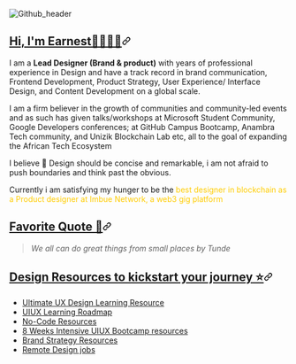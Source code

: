 ![Github_header](https://github.com/dbranddr/dbranddr/assets/91701203/4bf20e78-49ef-4f98-b332-aa02f47f2030)

<h2><a class="heading-link" href="#about-me--">Hi, I'm Earnest🥑👨🏾&zwj;💻<svg class="octicon octicon-link" viewBox="0 0 16 16" version="1.1" width="16" height="16" aria-hidden="true"><path d="m7.775 3.275 1.25-1.25a3.5 3.5 0 1 1 4.95 4.95l-2.5 2.5a3.5 3.5 0 0 1-4.95 0 .751.751 0 0 1 .018-1.042.751.751 0 0 1 1.042-.018 1.998 1.998 0 0 0 2.83 0l2.5-2.5a2.002 2.002 0 0 0-2.83-2.83l-1.25 1.25a.751.751 0 0 1-1.042-.018.751.751 0 0 1-.018-1.042Zm-4.69 9.64a1.998 1.998 0 0 0 2.83 0l1.25-1.25a.751.751 0 0 1 1.042.018.751.751 0 0 1 .018 1.042l-1.25 1.25a3.5 3.5 0 1 1-4.95-4.95l2.5-2.5a3.5 3.5 0 0 1 4.95 0 .751.751 0 0 1-.018 1.042.751.751 0 0 1-1.042.018 1.998 1.998 0 0 0-2.83 0l-2.5 2.5a1.998 1.998 0 0 0 0 2.83Z"></path></svg></a></h2>

I am a <b>Lead Designer (Brand & product)</b> with years of professional experience in Design and have a track record in brand communication, Frontend Development, Product Strategy, User Experience/ Interface Design, and Content Development on a global scale.

<p>I am a firm believer in the growth of communities and community-led events and as such has given talks/workshops at Microsoft Student Community, Google Developers conferences; at GitHub Campus Bootcamp, Anambra Tech community, and Unizik Blockchain Lab etc, all to the goal of expanding the African Tech Ecosystem</p> 

<p>I believe 📸 Design should be concise and remarkable, i am not afraid to push boundaries and think past the obvious.</p>

<p>Currently i am satisfying my hunger to be the <font COLOR="#ffcc00"> best designer in blockchain as a Product designer at Imbue Network, a web3 gig platform </font>  </p>


<h2><a class="heading-link" href="#favorite-quote-">Favorite Quote 📖<svg class="octicon octicon-link" viewBox="0 0 16 16" version="1.1" width="16" height="16" aria-hidden="true"><path d="m7.775 3.275 1.25-1.25a3.5 3.5 0 1 1 4.95 4.95l-2.5 2.5a3.5 3.5 0 0 1-4.95 0 .751.751 0 0 1 .018-1.042.751.751 0 0 1 1.042-.018 1.998 1.998 0 0 0 2.83 0l2.5-2.5a2.002 2.002 0 0 0-2.83-2.83l-1.25 1.25a.751.751 0 0 1-1.042-.018.751.751 0 0 1-.018-1.042Zm-4.69 9.64a1.998 1.998 0 0 0 2.83 0l1.25-1.25a.751.751 0 0 1 1.042.018.751.751 0 0 1 .018 1.042l-1.25 1.25a3.5 3.5 0 1 1-4.95-4.95l2.5-2.5a3.5 3.5 0 0 1 4.95 0 .751.751 0 0 1-.018 1.042.751.751 0 0 1-1.042.018 1.998 1.998 0 0 0-2.83 0l-2.5 2.5a1.998 1.998 0 0 0 0 2.83Z"></path></svg></a></h2>

<blockquote>
<p dir="auto"><em>We all can do great things from small places by Tunde</em></p>
</blockquote>

<h2><a class="heading-link" href="#design-resources-to-kickstart-your-journey-️">Design Resources to kickstart your journey ⭐️<svg class="octicon octicon-link" viewBox="0 0 16 16" version="1.1" width="16" height="16" aria-hidden="true"><path d="m7.775 3.275 1.25-1.25a3.5 3.5 0 1 1 4.95 4.95l-2.5 2.5a3.5 3.5 0 0 1-4.95 0 .751.751 0 0 1 .018-1.042.751.751 0 0 1 1.042-.018 1.998 1.998 0 0 0 2.83 0l2.5-2.5a2.002 2.002 0 0 0-2.83-2.83l-1.25 1.25a.751.751 0 0 1-1.042-.018.751.751 0 0 1-.018-1.042Zm-4.69 9.64a1.998 1.998 0 0 0 2.83 0l1.25-1.25a.751.751 0 0 1 1.042.018.751.751 0 0 1 .018 1.042l-1.25 1.25a3.5 3.5 0 1 1-4.95-4.95l2.5-2.5a3.5 3.5 0 0 1 4.95 0 .751.751 0 0 1-.018 1.042.751.751 0 0 1-1.042.018 1.998 1.998 0 0 0-2.83 0l-2.5 2.5a1.998 1.998 0 0 0 0 2.83Z"></path></svg></a></h2>

<ul dir="auto">
<li><a href="[https://twitter.com/isaaczara_/status/1542826249684488193?s=20&amp;t=cXexeAaM2Z5LDDQAr4yyNA](https://doc.clickup.com/36217446/d/h/12h8k6-100/9905f876e36ebd7)" rel="nofollow">Ultimate UX Design Learning Resource</a></li>
<li><a href="[https://twitter.com/isaaczara_/status/1543920774263803906?s=20&amp;t=cXexeAaM2Z5LDDQAr4yyNA](https://www.notion.so/dbranddr/UI-UX-Design-Learning-Roadmap-b794891d191f437cad65d0838678a34b)" rel="nofollow">UIUX Learning Roadmap</a></li>
<li><a href="[https://twitter.com/isaaczara_/status/1541679662350454784?s=20&amp;t=cXexeAaM2Z5LDDQAr4yyNA](https://dbranddr.notion.site/d7167f5ce89a48f3a1627a5816c4aeaf?v=eb2740842a4c4d6087b8c35c2a91c7c7)" rel="nofollow">No-Code Resources</a></li>
<li><a href="https://[twitter.com/isaaczara_/status/1542430578682875906?s=20&amp;t=cXexeAaM2Z5LDDQAr4yyNA](https://docs.google.com/spreadsheets/d/1F9WKXhGFAxg_L5dwKsEapo-UX3aYzNI66HK2Zw1QaMo/edit#gid=0)" rel="nofollow">8 Weeks Intensive UIUX Bootcamp resources</a></li>
<li><a href="https://twitter.com/isaaczara_/status/1542054719186690049?s=20&amp;t=cXexeAaM2Z5LDDQAr4yyNA" rel="nofollow">Brand Strategy Resources</a></li>
<li><a href="https://twitter.com/isaaczara_/status/1543195600660963328?s=20&amp;t=cXexeAaM2Z5LDDQAr4yyNA" rel="nofollow">Remote Design jobs</a></li>
</ul>
<!---
dbranddr/dbranddr is a ✨ special ✨ repository because its `README.md` (this file) appears on your GitHub profile.
You can click the Preview link to take a look at your changes.
--->
